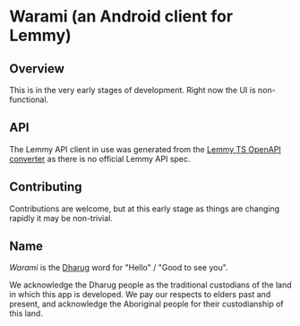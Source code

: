 # Warami (an Android client for Lemmy)
## Overview
This is in the very early stages of development. Right now the UI is non-functional.

## API
The Lemmy API client in use was generated from the [Lemmy TS OpenAPI converter](https://github.com/mdpearce/lemmy-ts-openapi) as there is no official Lemmy API spec.

## Contributing
Contributions are welcome, but at this early stage as things are changing rapidly it may be non-trivial.

## Name
*Warami* is the [Dharug](https://en.wikipedia.org/wiki/Dharug) word for "Hello" / "Good to see you".

We acknowledge the Dharug people as the traditional custodians of the land in which this app is developed. We pay our respects to elders past and present, and acknowledge the Aboriginal people for their custodianship of this land.
